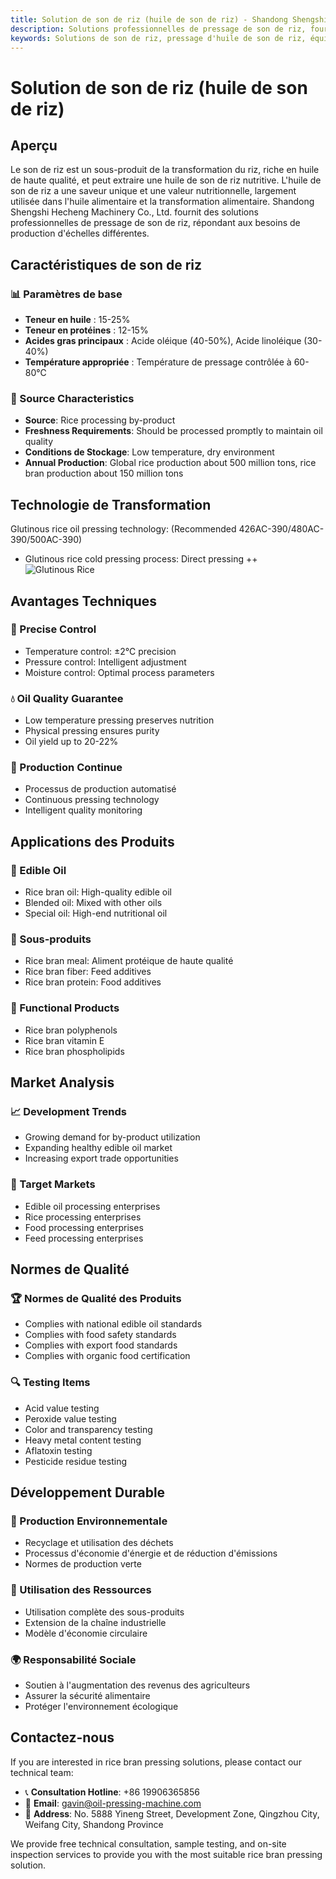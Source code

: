 ```yaml
---
title: Solution de son de riz (huile de son de riz) - Shandong Shengshi Hecheng Machinery Co., Ltd.
description: Solutions professionnelles de pressage de son de riz, fournissant des équipements et services techniques de transformation d'huile de son de riz, teneur en huile 15-25%, utilisant le processus de pressage à froid pour préserver la nutrition, répondant aux besoins de production d'échelles différentes.
keywords: Solutions de son de riz, pressage d'huile de son de riz, équipement de transformation de son de riz, ligne de production d'huile de son de riz, processus de pressage à froid d'huile de son de riz, presse à huile de son de riz, extraction d'huile de son de riz, transformation de graines oléagineuses de son de riz, équipement de pressage d'huile de son de riz, équipement de production d'huile de son de riz
---
```


# Solution de son de riz (huile de son de riz)

## Aperçu

Le son de riz est un sous-produit de la transformation du riz, riche en huile de haute qualité, et peut extraire une huile de son de riz nutritive. L'huile de son de riz a une saveur unique et une valeur nutritionnelle, largement utilisée dans l'huile alimentaire et la transformation alimentaire. Shandong Shengshi Hecheng Machinery Co., Ltd. fournit des solutions professionnelles de pressage de son de riz, répondant aux besoins de production d'échelles différentes.

## Caractéristiques de son de riz

### 📊 Paramètres de base
- **Teneur en huile** : 15-25%
- **Teneur en protéines** : 12-15%
- **Acides gras principaux** : Acide oléique (40-50%), Acide linoléique (30-40%)
- **Température appropriée** : Température de pressage contrôlée à 60-80℃

### 🌱 Source Characteristics
- **Source**: Rice processing by-product
- **Freshness Requirements**: Should be processed promptly to maintain oil quality
- **Conditions de Stockage**: Low temperature, dry environment
- **Annual Production**: Global rice production about 500 million tons, rice bran production about 150 million tons

## Technologie de Transformation
Glutinous rice oil pressing technology: (Recommended 426AC-390/480AC-390/500AC-390)
 + Glutinous rice cold pressing process: Direct pressing
 ++ ![Glutinous Rice](/images/糯米冷榨工艺_Cold-pressing%20process%20of%20glutinous%20rice_.png)

## Avantages Techniques

### 🎯 Precise Control
- Temperature control: ±2℃ precision
- Pressure control: Intelligent adjustment
- Moisture control: Optimal process parameters

### 💧 Oil Quality Guarantee
- Low temperature pressing preserves nutrition
- Physical pressing ensures purity
- Oil yield up to 20-22%

### 🔄 Production Continue
- Processus de production automatisé
- Continuous pressing technology
- Intelligent quality monitoring

## Applications des Produits

### 🍳 Edible Oil
- Rice bran oil: High-quality edible oil
- Blended oil: Mixed with other oils
- Special oil: High-end nutritional oil

### 🥛 Sous-produits
- Rice bran meal: Aliment protéique de haute qualité
- Rice bran fiber: Feed additives
- Rice bran protein: Food additives

### 💊 Functional Products
- Rice bran polyphenols
- Rice bran vitamin E
- Rice bran phospholipids

## Market Analysis

### 📈 Development Trends
- Growing demand for by-product utilization
- Expanding healthy edible oil market
- Increasing export trade opportunities

### 🎯 Target Markets
- Edible oil processing enterprises
- Rice processing enterprises
- Food processing enterprises
- Feed processing enterprises

## Normes de Qualité

### 🏆 Normes de Qualité des Produits
- Complies with national edible oil standards
- Complies with food safety standards
- Complies with export food standards
- Complies with organic food certification

### 🔍 Testing Items
- Acid value testing
- Peroxide value testing
- Color and transparency testing
- Heavy metal content testing
- Aflatoxin testing
- Pesticide residue testing

## Développement Durable

### 🌱 Production Environnementale
- Recyclage et utilisation des déchets
- Processus d'économie d'énergie et de réduction d'émissions
- Normes de production verte

### 🔄 Utilisation des Ressources
- Utilisation complète des sous-produits
- Extension de la chaîne industrielle
- Modèle d'économie circulaire

### 🌍 Responsabilité Sociale
- Soutien à l'augmentation des revenus des agriculteurs
- Assurer la sécurité alimentaire
- Protéger l'environnement écologique

## Contactez-nous

If you are interested in rice bran pressing solutions, please contact our technical team:

- 📞 **Consultation Hotline**: +86 19906365856
- 📧 **Email**: gavin@oil-pressing-machine.com
- 📍 **Address**: No. 5888 Yineng Street, Development Zone, Qingzhou City, Weifang City, Shandong Province

We provide free technical consultation, sample testing, and on-site inspection services to provide you with the most suitable rice bran pressing solution.